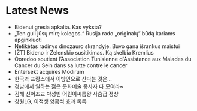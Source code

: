 # Latest News
-  Bidenui gresia apkalta. Kas vyksta?
-  „Ten guli jūsų mirę kolegos.“ Rusija rado „originalų“ būdą kariams apginkluoti
-  Netikėtas radinys dinozauro skrandyje. Buvo gana išrankus maistui
-  [ŽT] Bideno ir Zelenskio susitikimas. Ką skelbia Kremlius
-  Ooredoo soutient l’Association Tunisienne d'Assistance aux Malades du Cancer du Sein dans sa lutte contre le cancer
-  Entersekt acquires Modirum
-  한국과 프랑스에서 이방인으로 산다는 것은...
-  경남에서 일하는 젊은 문화예술 종사자 다 모여라~
-  김해 신어초교 박성빈 어린이씨름왕 사슴급 정상
-  창원LG, 이적생 양홍석 효과 톡톡
